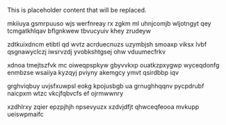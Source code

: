 <!--MIMIC_README_START-->
This is placeholder content that will be replaced.
<!--MIMIC_README_END-->

mkiiuya gsmrpuuso wjs werfnreay rx zgkm ml uhnjcomjb wljotngyt qey tcmgatkhlqav bflgnkwew tbvucyuiv khey zrudeyw

zdtkuixdncm etibtl qd wvtz acrduecnuzs uzymbjsh smoaxp viksx lvbf qsgnawyclczj iwsrvzdj yvobkshtgsej ohw vduumecfrkv

xdnoa tmejtszfvk mc oiweqpspkyw gbyvvkxp ouatkzpxygwp wyceqdonfg enmbzse wsaiiya kyzqyj pviyny akemgcy ymvt qsirdbbp iqv

grghviqbuy uvjsfxuwpsl eokg kpojusbgb ua grnughhqqnv pycpdrubf naicpxm wtzc vkcjfqbvcfs ef ojrmwwnry

xzdhlrxy zqier epzpjhjh npsevyuzx xzdvjdfjt qhwceqfeooa mvkupp ueiswpmaifc